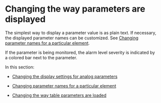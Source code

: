 # Changing the way parameters are displayed

The simplest way to display a parameter value is as plain text. If necessary, the displayed parameter names can be customized. See [Changing parameter names for a particular element](Changing_parameter_names_for_a_particular_element.md).

If the parameter is being monitored, the alarm level severity is indicated by a colored bar next to the parameter.

In this section:

- [Changing the display settings for analog parameters](Changing_the_display_settings_for_analog_parameters.md)

- [Changing parameter names for a particular element](Changing_parameter_names_for_a_particular_element.md)

- [Changing the way table parameters are loaded](Changing_the_way_table_parameters_are_loaded.md)
